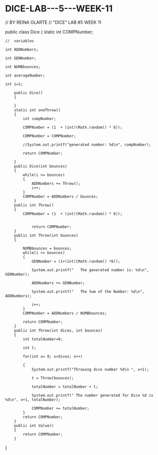 DICE-LAB---5---WEEK-11
======================
//  BY REINA OLARTE
// "DICE"  LAB #5  WEEK 11

public class Dice 
{
	static int COMPNumber;
	
	//  variables
	
	int ADDNumbers;
	
	int GENNumber;
	
	int NUMBbounces;
	
	int averageNumber;
	
	int i=1;
	
		public Dice()
		{

		}
		static int oneThrow()
		{
			int compNumber;
			
			COMPNumber = (1	 + (int)(Math.random() * 6));
			
			COMPNumber = COMPNumber;
			
			//System.out.printf("generated number: %d\n", compNumber);
			
			return COMPNumber;
			
		}
		public Dice(int bounces)
		{
			while(i <= bounces)
			{
				ADDNumbers += Throw();
				i++;
			}
			COMPNumber = ADDNumbers / bounces;		
		}
		public int Throw()
		{
			COMPNumber = (1	 + (int)(Math.random() * 6));
			

				return COMPNumber;
		}
		public int Throw(int bounces)
		{

			NUMBbounces = bounces;
			while(i <= bounces)
			{
				GENNumber = (1+(int)(Math.random() *6));
				
				System.out.printf("   The generated number is: %d\n", GENNumber);
				
				ADDNumbers += GENNumber;
				
				System.out.printf("   The Sum of the Number: %d\n", ADDNumbers);
				
				i++;
			}
			COMPNumber = ADDNumbers / NUMBbounces;
			
			return COMPNumber;
		}
		public int Throw(int dices, int bounces)
		{
			int totalNumber=0;
			
			int t;
			
			for(int x= 0; x<dices; x++)
				
			{
				System.out.printf("Throwing dice number %d\n ", x+1);
				
				t = Throw(bounces);
				
				totalNumber = totalNumber + t;
				
				System.out.printf(" The number generated for Dice %d is %d\n", x+1, totalNumber);
				
				COMPNumber += totalNumber;
			}
			return COMPNumber;
		}
		public int Value()
		{
			return COMPNumber;
		}
}

